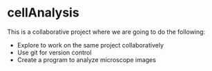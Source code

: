 # cellAnalysis
This is a collaborative project where we are going to do the following:
-	Explore to work on the same project collaboratively
-	Use git for version control
-	Create a program to analyze microscope images
